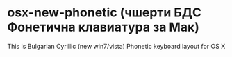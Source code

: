 osx-new-phonetic (чшерти БДС Фонетична клавиатура за Мак)
================

This is Bulgarian Cyrillic (new win7/vista) Phonetic keyboard layout for OS X
